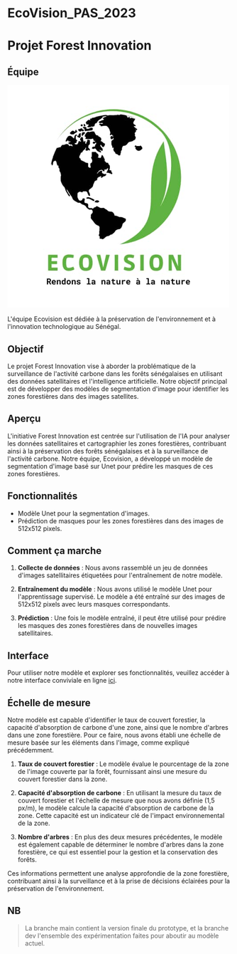 # EcoVision_PAS_2023
# Projet Forest Innovation

## Équipe

![Ecovision](./dataset/logo/logo.jpeg)

L'équipe Ecovision est dédiée à la préservation de l'environnement et à l'innovation technologique au Sénégal. 

## Objectif
Le projet Forest Innovation vise à aborder la problématique de la surveillance de l'activité carbone dans les forêts sénégalaises en utilisant des données satellitaires et l'intelligence artificielle. Notre objectif principal est de développer des modèles de segmentation d'image pour identifier les zones forestières dans des images satellites.

## Aperçu

L'initiative Forest Innovation est centrée sur l'utilisation de l'IA pour analyser les données satellitaires et cartographier les zones forestières, contribuant ainsi à la préservation des forêts sénégalaises et à la surveillance de l'activité carbone. Notre équipe, Ecovision, a développé un modèle de segmentation d'image basé sur Unet pour prédire les masques de ces zones forestières.

## Fonctionnalités

- Modèle Unet pour la segmentation d'images.
- Prédiction de masques pour les zones forestières dans des images de 512x512 pixels.

## Comment ça marche

1. **Collecte de données** : Nous avons rassemblé un jeu de données d'images satellitaires étiquetées pour l'entraînement de notre modèle.

2. **Entraînement du modèle** : Nous avons utilisé le modèle Unet pour l'apprentissage supervisé. Le modèle a été entraîné sur des images de 512x512 pixels avec leurs masques correspondants.

3. **Prédiction** : Une fois le modèle entraîné, il peut être utilisé pour prédire les masques des zones forestières dans de nouvelles images satellitaires.

## Interface

Pour utiliser notre modèle et explorer ses fonctionnalités, veuillez accéder à notre interface conviviale en ligne [ici](lien_vers_interface).

## Échelle de mesure

Notre modèle est capable d'identifier le taux de couvert forestier, la capacité d'absorption de carbone d'une zone, ainsi que le nombre d'arbres dans une zone forestière. Pour ce faire, nous avons établi une échelle de mesure basée sur les éléments dans l'image, comme expliqué précédemment.

1. **Taux de couvert forestier** : Le modèle évalue le pourcentage de la zone de l'image couverte par la forêt, fournissant ainsi une mesure du couvert forestier dans la zone.

2. **Capacité d'absorption de carbone** : En utilisant la mesure du taux de couvert forestier et l'échelle de mesure que nous avons définie (1,5 px/m), le modèle calcule la capacité d'absorption de carbone de la zone. Cette capacité est un indicateur clé de l'impact environnemental de la zone.

3. **Nombre d'arbres** : En plus des deux mesures précédentes, le modèle est également capable de déterminer le nombre d'arbres dans la zone forestière, ce qui est essentiel pour la gestion et la conservation des forêts.

Ces informations permettent une analyse approfondie de la zone forestière, contribuant ainsi à la surveillance et à la prise de décisions éclairées pour la préservation de l'environnement.

## NB
> La branche main contient la version finale du prototype, et la branche dev l'ensemble des expérimentation faites pour aboutir au modèle actuel.
